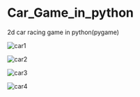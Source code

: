 # Car_Game_in_python
2d car racing game in python(pygame)

![car1](https://user-images.githubusercontent.com/52094235/126617036-422ee737-9939-45ef-904c-438936cb8381.PNG)

![car2](https://user-images.githubusercontent.com/52094235/126617058-9d3e67c5-c720-4dbc-935c-3318b2df008f.PNG)

![car3](https://user-images.githubusercontent.com/52094235/126617071-50bb0e1f-2796-4654-b213-320e99bae0f0.PNG)

![car4](https://user-images.githubusercontent.com/52094235/126617080-26cefb5a-a182-4664-b7cc-1fd1570c97d6.PNG)

